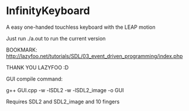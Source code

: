 InfinityKeyboard
================

A easy one-handed touchless keyboard with the LEAP motion

Just run ./a.out to run the current version

BOOKMARK:
http://lazyfoo.net/tutorials/SDL/03_event_driven_programming/index.php

THANK YOU LAZYFOO :D

GUI compile command:

g++ GUI.cpp -w -lSDL2 -w -lSDL2_image -o GUI

Requires SDL2 and SDL2_image and 10 fingers